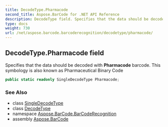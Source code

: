 ```yaml
---
title: DecodeType.Pharmacode
second_title: Aspose.BarCode for .NET API Reference
description: DecodeType field. Specifies that the data should be decoded with Pharmacode barcode. This symbology is also known as Pharmaceutical Binary Code
type: docs
weight: 730
url: /net/aspose.barcode.barcoderecognition/decodetype/pharmacode/
---
```

## DecodeType.Pharmacode field

Specifies that the data should be decoded with **Pharmacode** barcode. This symbology is also known as Pharmaceutical Binary Code

```csharp
public static readonly SingleDecodeType Pharmacode;
```

### See Also

* class [SingleDecodeType](../../singledecodetype/)
* class [DecodeType](../)
* namespace [Aspose.BarCode.BarCodeRecognition](../../decodetype/)
* assembly [Aspose.BarCode](../../../)


